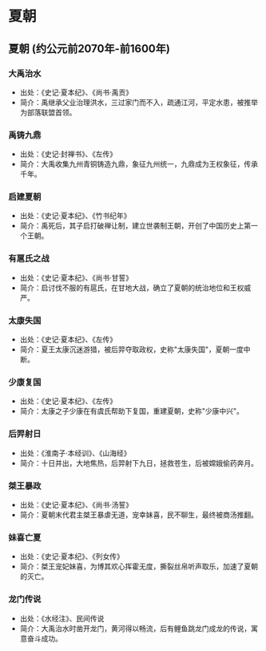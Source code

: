 # 夏朝

## 夏朝 (约公元前2070年-前1600年)

### 大禹治水
- 出处：《史记·夏本纪》、《尚书·禹贡》
- 简介：禹继承父业治理洪水，三过家门而不入，疏通江河，平定水患，被推举为部落联盟首领。

### 禹铸九鼎
- 出处：《史记·封禅书》、《左传》
- 简介：大禹收集九州青铜铸造九鼎，象征九州统一，九鼎成为王权象征，传承千年。

### 启建夏朝
- 出处：《史记·夏本纪》、《竹书纪年》
- 简介：禹死后，其子启打破禅让制，建立世袭制王朝，开创了中国历史上第一个王朝。

### 有扈氏之战
- 出处：《史记·夏本纪》、《尚书·甘誓》
- 简介：启讨伐不服的有扈氏，在甘地大战，确立了夏朝的统治地位和王权威严。

### 太康失国
- 出处：《史记·夏本纪》、《左传》
- 简介：夏王太康沉迷游猎，被后羿夺取政权，史称"太康失国"，夏朝一度中断。

### 少康复国
- 出处：《史记·夏本纪》、《左传》
- 简介：太康之子少康在有虞氏帮助下复国，重建夏朝，史称"少康中兴"。

### 后羿射日
- 出处：《淮南子·本经训》、《山海经》
- 简介：十日并出，大地焦热，后羿射下九日，拯救苍生，后被嫦娥偷药奔月。

### 桀王暴政
- 出处：《史记·夏本纪》、《尚书·汤誓》
- 简介：夏朝末代君主桀王暴虐无道，宠幸妹喜，民不聊生，最终被商汤推翻。

### 妹喜亡夏
- 出处：《史记·夏本纪》、《列女传》
- 简介：桀王宠妃妹喜，为博其欢心挥霍无度，撕裂丝帛听声取乐，加速了夏朝的灭亡。

### 龙门传说
- 出处：《水经注》、民间传说
- 简介：大禹治水时凿开龙门，黄河得以畅流，后有鲤鱼跳龙门成龙的传说，寓意奋斗成功。